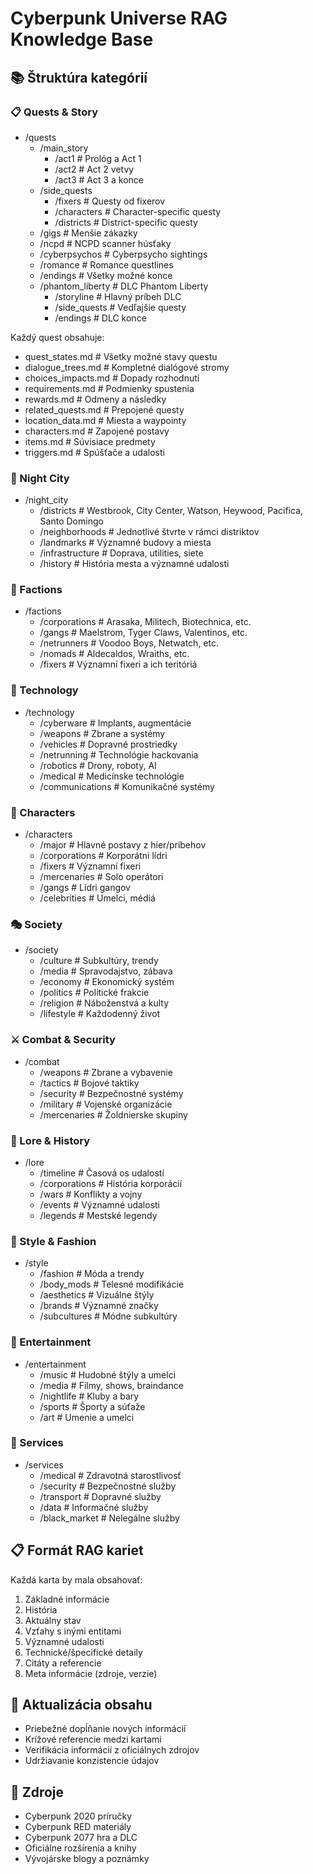 # Cyberpunk Universe RAG Knowledge Base

## 📚 Štruktúra kategórií

### 📋 Quests & Story
- /quests
  - /main_story
    - /act1              # Prológ a Act 1
    - /act2              # Act 2 vetvy
    - /act3              # Act 3 a konce
  - /side_quests
    - /fixers           # Questy od fixerov
    - /characters       # Character-specific questy
    - /districts        # District-specific questy
  - /gigs               # Menšie zákazky
  - /ncpd              # NCPD scanner húsťaky
  - /cyberpsychos      # Cyberpsycho sightings
  - /romance           # Romance questlines
  - /endings           # Všetky možné konce
  - /phantom_liberty    # DLC Phantom Liberty
    - /storyline       # Hlavný príbeh DLC
    - /side_quests     # Vedľajšie questy
    - /endings         # DLC konce

Každý quest obsahuje:
- quest_states.md      # Všetky možné stavy questu
- dialogue_trees.md    # Kompletné dialógové stromy
- choices_impacts.md   # Dopady rozhodnutí
- requirements.md      # Podmienky spustenia
- rewards.md          # Odmeny a následky
- related_quests.md   # Prepojené questy
- location_data.md    # Miesta a waypointy
- characters.md       # Zapojené postavy
- items.md           # Súvisiace predmety
- triggers.md        # Spúšťače a udalosti

### 🌆 Night City
- /night_city
  - /districts         # Westbrook, City Center, Watson, Heywood, Pacifica, Santo Domingo
  - /neighborhoods     # Jednotlivé štvrte v rámci distriktov
  - /landmarks        # Významné budovy a miesta
  - /infrastructure   # Doprava, utilities, siete
  - /history         # História mesta a významné udalosti

### 👥 Factions
- /factions
  - /corporations    # Arasaka, Militech, Biotechnica, etc.
  - /gangs          # Maelstrom, Tyger Claws, Valentinos, etc.
  - /netrunners     # Voodoo Boys, Netwatch, etc.
  - /nomads         # Aldecaldos, Wraiths, etc.
  - /fixers         # Významní fixeri a ich teritóriá

### 🔧 Technology
- /technology
  - /cyberware      # Implants, augmentácie
  - /weapons        # Zbrane a systémy
  - /vehicles       # Dopravné prostriedky
  - /netrunning     # Technológie hackovania
  - /robotics       # Drony, roboty, AI
  - /medical        # Medicínske technológie
  - /communications # Komunikačné systémy

### 👤 Characters
- /characters
  - /major         # Hlavné postavy z hier/príbehov
  - /corporations  # Korporátni lídri
  - /fixers        # Významní fixeri
  - /mercenaries   # Solo operátori
  - /gangs         # Lídri gangov
  - /celebrities   # Umelci, médiá

### 🎭 Society
- /society
  - /culture       # Subkultúry, trendy
  - /media         # Spravodajstvo, zábava
  - /economy       # Ekonomický systém
  - /politics      # Politické frakcie
  - /religion      # Náboženstvá a kulty
  - /lifestyle     # Každodenný život

### ⚔️ Combat & Security
- /combat
  - /weapons       # Zbrane a vybavenie
  - /tactics       # Bojové taktiky
  - /security      # Bezpečnostné systémy
  - /military      # Vojenské organizácie
  - /mercenaries   # Žoldnierske skupiny

### 🧬 Lore & History
- /lore
  - /timeline      # Časová os udalostí
  - /corporations  # História korporácií
  - /wars         # Konflikty a vojny
  - /events       # Významné udalosti
  - /legends      # Mestské legendy

### 🎨 Style & Fashion
- /style
  - /fashion       # Móda a trendy
  - /body_mods     # Telesné modifikácie
  - /aesthetics    # Vizuálne štýly
  - /brands        # Významné značky
  - /subcultures   # Módne subkultúry

### 🎵 Entertainment
- /entertainment
  - /music        # Hudobné štýly a umelci
  - /media        # Filmy, shows, braindance
  - /nightlife    # Kluby a bary
  - /sports       # Športy a súťaže
  - /art         # Umenie a umelci

### 🏥 Services
- /services
  - /medical      # Zdravotná starostlivosť
  - /security     # Bezpečnostné služby
  - /transport    # Dopravné služby
  - /data        # Informačné služby
  - /black_market # Nelegálne služby

## 📋 Formát RAG kariet

Každá karta by mala obsahovať:
1. Základné informácie
2. História
3. Aktuálny stav
4. Vzťahy s inými entitami
5. Významné udalosti
6. Technické/špecifické detaily
7. Citáty a referencie
8. Meta informácie (zdroje, verzie)

## 🔄 Aktualizácia obsahu

- Priebežné dopĺňanie nových informácií
- Krížové referencie medzi kartami
- Verifikácia informácií z oficiálnych zdrojov
- Udržiavanie konzistencie údajov

## 📑 Zdroje

- Cyberpunk 2020 príručky
- Cyberpunk RED materiály
- Cyberpunk 2077 hra a DLC
- Oficiálne rozšírenia a knihy
- Vývojárske blogy a poznámky

